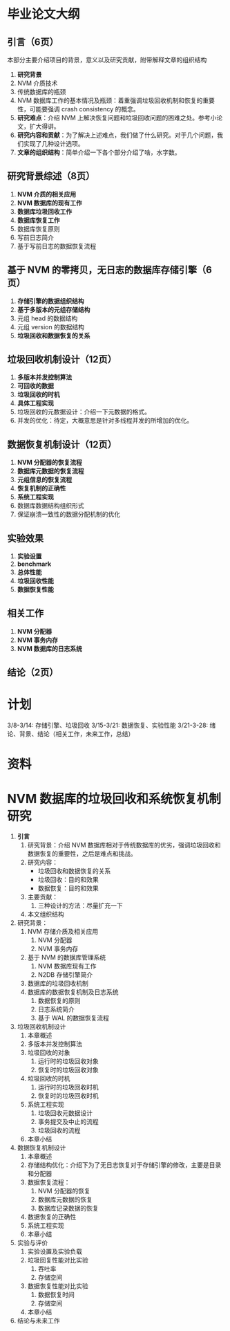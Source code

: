 # 毕业论文大纲

## 引言（6页）
本部分主要介绍项目的背景，意义以及研究贡献，附带解释文章的组织结构

1. **研究背景**
  1. NVM 介质技术
  2. 传统数据库的瓶颈
  3. NVM 数据库工作的基本情况及瓶颈：着重强调垃圾回收机制和恢复的重要性，可能要强调 crash consistency 的概念。
2. **研究难点**：介绍 NVM 上解决恢复问题和垃圾回收问题的困难之处。参考小论文，扩大得讲。
3. **研究内容和贡献**：为了解决上述难点，我们做了什么研究。对于几个问题，我们实现了几种设计选项。
4. **文章的组织结构**：简单介绍一下各个部分介绍了啥，水字数。


## 研究背景综述（8页）

1. **NVM 介质的相关应用**
2. **NVM 数据库的现有工作**
3. **数据库垃圾回收工作**
4. **数据库恢复工作**
  1. 数据库恢复原则
  2. 写前日志简介
  3. 基于写前日志的数据恢复流程

## 基于 NVM 的零拷贝，无日志的数据库存储引擎（6页）

1. **存储引擎的数据组织结构**
2. **基于多版本的元组存储结构**
  1. 元组 head 的数据结构
  2. 元组 version 的数据结构
3. **垃圾回收和数据恢复的关系**

## 垃圾回收机制设计（12页）

1. **多版本并发控制算法**
2. **可回收的数据**
3. **垃圾回收的时机**
4. **具体工程实现**
  1. 垃圾回收的元数据设计：介绍一下元数据的格式。
  2. 并发的优化：待定，大概意思是针对多线程并发的所增加的优化。

## 数据恢复机制设计（12页）
1. **NVM 分配器的恢复流程**
2. **数据库元数据的恢复流程**
3. **元组信息的恢复流程**
4. **恢复机制的正确性**
5. **系统工程实现**
  1. 数据库数据结构组织形式
  2. 保证崩溃一致性的数据分配机制的优化

## 实验效果
1. **实验设置**
2. **benchmark**
3. **总体性能**
4. **垃圾回收性能**
5. **数据恢复性能**

## 相关工作
1. **NVM 分配器**
2. **NVM 事务内存**
3. **NVM 数据库的日志系统**

## 结论（2页）

# 计划

3/8-3/14: 存储引擎、垃圾回收
3/15-3/21: 数据恢复、实验性能
3/21-3-28: 绪论、背景、结论（相关工作，未来工作，总结）

# 资料

# NVM 数据库的垃圾回收和系统恢复机制研究

1. **引言**
   1. 研究背景：介绍 NVM 数据库相对于传统数据库的优劣，强调垃圾回收和数据恢复的重要性，之后是难点和挑战。
   2. 研究内容：
      - 垃圾回收和数据恢复的关系
      - 垃圾回收：目的和效果
      - 数据恢复：目的和效果
   3. 主要贡献：
      1. 三种设计的方法：尽量扩充一下
   4. 本文组织结构
2. 研究背景：
   1. NVM 存储介质及相关应用
      1. NVM 分配器
      2. NVM 事务内存
   2. 基于 NVM 的数据库管理系统
      1. NVM 数据库现有工作
      2. N2DB 存储引擎简介
   3. 数据库的垃圾回收机制
   4. 数据库的数据恢复机制及日志系统
      1. 数据恢复的原则
      2. 日志系统简介
      3. 基于 WAL 的数据恢复流程
3. 垃圾回收机制设计
   1. 本章概述
   2. 多版本并发控制算法
   3. 垃圾回收的对象
      1. 运行时的垃圾回收对象
      2. 恢复时的垃圾回收对象
   4. 垃圾回收的时机
      1. 运行时的垃圾回收时机
      2. 恢复时的垃圾回收时机
   5. 系统工程实现
      1. 垃圾回收元数据设计
      2. 事务提交及中止的流程
      3. 垃圾回收的流程
   6. 本章小结
4. 数据恢复机制设计
   1. 本章概述
   2. 存储结构优化：介绍下为了无日志恢复对于存储引擎的修改，主要是目录和分配器
   3. 数据恢复流程：
      1. NVM 分配器的恢复
      2. 数据库元数据的恢复
      3. 数据库记录数据的恢复
   4. 数据恢复的正确性
   5. 系统工程实现
   6. 本章小结
5. 实验与评价
   1. 实验设置及实验负载
   2. 垃圾回复性能对比实验
      1. 吞吐率
      2. 存储空间
   3. 数据恢复性能对比实验
      1. 数据恢复时间
      2. 存储空间
   4. 本章小结
6. 结论与未来工作
   